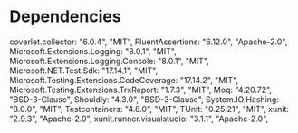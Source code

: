 # Dependencies

coverlet.collector: "6.0.4", "MIT",
FluentAssertions: "6.12.0", "Apache-2.0",
Microsoft.Extensions.Logging: "8.0.1", "MIT",
Microsoft.Extensions.Logging.Console: "8.0.1", "MIT",
Microsoft.NET.Test.Sdk: "17.14.1", "MIT",
Microsoft.Testing.Extensions.CodeCoverage: "17.14.2", "MIT",
Microsoft.Testing.Extensions.TrxReport: "1.7.3", "MIT",
Moq: "4.20.72", "BSD-3-Clause",
Shouldly: "4.3.0", "BSD-3-Clause",
System.IO.Hashing: "8.0.0", "MIT",
Testcontainers: "4.6.0", "MIT",
TUnit: "0.25.21", "MIT",
xunit: "2.9.3", "Apache-2.0",
xunit.runner.visualstudio: "3.1.1", "Apache-2.0",